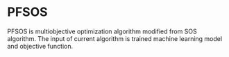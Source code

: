 # PFSOS
PFSOS is multiobjective optimization algorithm modified from SOS algorithm.
The input of current algorithm is trained machine learning model and objective function.
